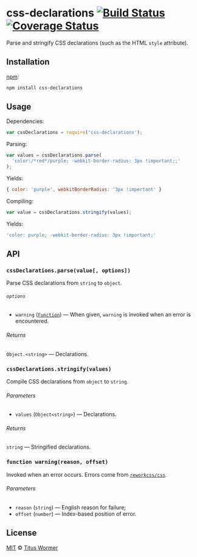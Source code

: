 # css-declarations [![Build Status][travis-badge]][travis] [![Coverage Status][codecov-badge]][codecov]

Parse and stringify CSS declarations (such as the HTML `style`
attribute).

## Installation

[npm][]:

```bash
npm install css-declarations
```

## Usage

Dependencies:

```javascript
var cssDeclarations = require('css-declarations');
```

Parsing:

```javascript
var values = cssDeclarations.parse(
  'color:/*red*/purple; -webkit-border-radius: 3px !important;;'
);
```

Yields:

```js
{ color: 'purple', webkitBorderRadius: '3px !important' }
```

Compiling:

```javascript
var value = cssDeclarations.stringify(values);
```

Yields:

```js
'color: purple; -webkit-border-radius: 3px !important;'
```

## API

### `cssDeclarations.parse(value[, options])`

Parse CSS declarations from `string` to `object`.

###### `options`

*   `warning` ([`Function`][warning])
    — When given, `warning` is invoked when an error is encountered.

###### Returns

`Object.<string>` — Declarations.

### `cssDeclarations.stringify(values)`

Compile CSS declarations from `object` to `string`.

###### Parameters

*   `values` (`Object<string>`) — Declarations.

###### Returns

`string` — Stringified declarations.

### `function warning(reason, offset)`

Invoked when an error occurs. Errors come from [`reworkcss/css`][css].

###### Parameters

*   `reason` (`string`) — English reason for failure;
*   `offset` (`number`) — Index-based position of error.

## License

[MIT][license] © [Titus Wormer][author]

<!-- Definitions -->

[travis-badge]: https://img.shields.io/travis/wooorm/css-declarations.svg

[travis]: https://travis-ci.org/wooorm/css-declarations

[codecov-badge]: https://img.shields.io/codecov/c/github/wooorm/css-declarations.svg

[codecov]: https://codecov.io/github/wooorm/css-declarations

[npm]: https://docs.npmjs.com/cli/install

[license]: LICENSE

[author]: http://wooorm.com

[warning]: #function-warningreason-offset

[css]: https://github.com/reworkcss/css
